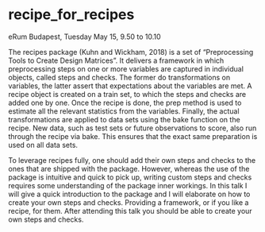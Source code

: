 # recipe_for_recipes

eRum Budapest, Tuesday May 15, 9.50 to 10.10

The recipes package (Kuhn and Wickham, 2018) is a set of “Preprocessing Tools to Create Design Matrices”. It delivers a framework in which preprocessing steps on one or more variables are captured in individual objects, called steps and checks. The former do transformations on variables, the latter assert that expectations about the variables are met. A recipe object is created on a train set, to which the steps and checks are added one by one. Once the recipe is done, the prep method is used to estimate all the relevant statistics from the variables. Finally, the actual transformations are applied to data sets using the bake function on the recipe. New data, such as test sets or future observations to score, also run through the recipe via bake. This ensures that the exact same preparation is used on all data sets.

To leverage recipes fully, one should add their own steps and checks to the ones that are shipped with the package. However, whereas the use of the package is intuitive and quick to pick up, writing custom steps and checks requires some understanding of the package inner workings. In this talk I will give a quick introduction to the package and I will elaborate on how to create your own steps and checks. Providing a framework, or if you like a recipe, for them. After attending this talk you should be able to create your own steps and checks.
